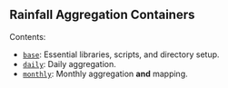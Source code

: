 ## Rainfall Aggregation Containers

Contents:
* [`base`](/containers/rainfall/preliminary/base): Essential libraries, scripts, and directory setup.
* [`daily`](/containers/rainfall/preliminary/daily): Daily aggregation.
* [`monthly`](/containers/rainfall/preliminary/monthly): Monthly aggregation **and** mapping.

